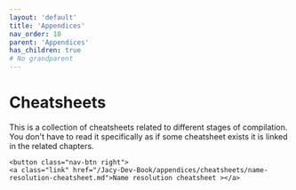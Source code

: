 ```yaml
---
layout: 'default'
title: 'Appendices'
nav_order: 10
parent: 'Appendices'
has_children: true
# No grandparent
---
```


# Cheatsheets

This is a collection of cheatsheets related to different stages of compilation.
You don't have to read it specifically as if some cheatsheet exists it is linked in the related chapters.
<div class="nav-btn-block">
    
    <button class="nav-btn right">
    <a class="link" href="/Jacy-Dev-Book/appendices/cheatsheets/name-resolution-cheatsheet.md">Name resolution cheatsheet ></a>
</button>

</div>
